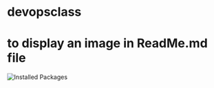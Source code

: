 # devopsclass

# to display an image in ReadMe.md file
![Installed Packages](../photos/InstalledPack.jpg)

